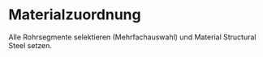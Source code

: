 # Materialzuordnung

Alle Rohrsegmente selektieren (Mehrfachauswahl) und Material Structural Steel setzen.
